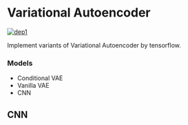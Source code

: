 # Variational Autoencoder
[![dep1](https://img.shields.io/badge/Tensorflow-1.3+-blue.svg)](https://www.tensorflow.org/)

Implement variants of Variational Autoencoder by tensorflow.

### Models
- Conditional VAE
- Vanilla VAE
- CNN

## CNN
